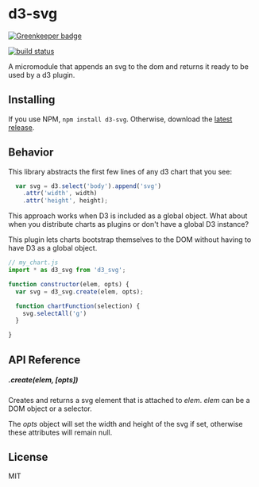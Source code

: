 # d3-svg

[![Greenkeeper badge](https://badges.greenkeeper.io/53seven/d3-svg.svg)](https://greenkeeper.io/)

[![build status](https://travis-ci.org/53seven/d3-svg.svg)](https://travis-ci.org/53seven/d3-svg)

A micromodule that appends an svg to the dom and returns it ready to be used by a d3 plugin.

## Installing

If you use NPM, `npm install d3-svg`. Otherwise, download the [latest release](https://github.com/53seven/d3-svg/releases/latest).


## Behavior

This library abstracts the first few lines of any d3 chart that you see:

```js
  var svg = d3.select('body').append('svg')
    .attr('width', width)
    .attr('height', height);

```

This approach works when D3 is included as a global object. What about when you distribute charts as plugins or don't have a global D3 instance?

This plugin lets charts bootstrap themselves to the DOM without having to have D3 as a global object.

```js
// my_chart.js
import * as d3_svg from 'd3_svg';

function constructor(elem, opts) {
  var svg = d3_svg.create(elem, opts);

  function chartFunction(selection) {
    svg.selectAll('g')
  }

}

```

## API Reference

##### .create(elem, [opts])

Creates and returns a svg element that is attached to *elem*. *elem* can be a DOM object or a selector.

The *opts* object will set the width and height of the svg if set, otherwise these attributes will remain null.

## License

MIT
